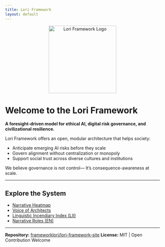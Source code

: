 ```yaml
---
title: Lori Framework
layout: default
---
```

<p align="center">
<img src="assets/images/ChatGPT%20Image%20May%2020,%202025,%2010_26_18%20AM.png" alt="Lori Framework Logo" width="220">
</p>

# Welcome to the Lori Framework

**A foresight-driven model for ethical AI, digital risk governance, and civilizational resilience.**

Lori Framework offers an open, modular architecture that helps society:

- Anticipate emerging AI risks before they scale
- Govern alignment without centralization or monopoly
- Support social trust across diverse cultures and institutions

We believe governance is not control—
It’s consequence-awareness at scale.

---

## Explore the System

- [Narrative Heatmap](./heatmap)
- [Voice of Architects](./voice)
- [Linguistic Incendiary Index (LII)](https://github.com/frameworklori/LII-Framework)
- [Narrative Roles (EN)](./voices-en)

---

**Repository:** [frameworklori/lori-framework-site](https://github.com/frameworklori/lori-framework-site)
**License:** MIT | Open Contribution Welcome

